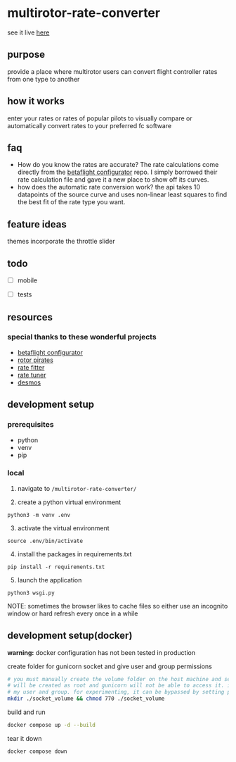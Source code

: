 # multirotor-rate-converter


see it live [here](https://rates.metamarc.com/)


## purpose
provide a place where multirotor users can convert flight controller rates from one type to another


## how it works
enter your rates or rates of popular pilots to visually compare or automatically convert rates to your preferred fc software


## faq
* How do you know the rates are accurate? The rate calculations come directly from the [betaflight configurator](https://github.com/betaflight/betaflight-configurator) repo. I simply borrowed their rate calculation file and gave it a new place to show off its curves. 
* how does the automatic rate conversion work? the api takes 10 datapoints of the source curve and uses non-linear least squares to find the best fit of the rate type you want.


## feature ideas
themes
incorporate the throttle slider


## todo
- [ ] mobile
- [ ] tests


## resources


### special thanks to these wonderful projects
* [betaflight configurator](https://github.com/betaflight/betaflight-configurator)
* [rotor pirates](https://github.com/apocolipse/RotorPirates)
* [rate fitter](https://github.com/yhgillet/rateconv/tree/8e9cc846f63971820bb77f1069e79271c08e2ff2)
* [rate tuner](https://github.com/Dadibom/Rate-Tuner/tree/de57d61d8307b29d8ac6a9a926aa719ddf3d605b)
* [desmos](https://www.desmos.com/calculator/r5pkxlxhtb?fbclid=IwAR0DfRnnfMaYSUXF5g7moEjfHlwCOi84iq9WMOUaOhVQwauY-ggFDh-KpSY)


## development setup


### prerequisites
* python
* venv
* pip


### local

1. navigate to `/multirotor-rate-converter/`

2. create a python virtual environment
```
python3 -m venv .env
```

3. activate the virtual environment
```
source .env/bin/activate
```

4. install the packages in requirements.txt
```
pip install -r requirements.txt
```

5. launch the application
```
python3 wsgi.py
```

NOTE: sometimes the browser likes to cache files so either use an incognito window or hard refresh every once in a while


## development setup(docker)
**warning:** docker configuration has not been tested in production  

create folder for gunicorn socket and give user and group permissions
```bash
# you must manually create the volume folder on the host machine and set the group it(gid) to 1000 or it 
# will be created as root and gunicorn will not be able to access it. in my case(wsl2) (uid/gid:1000) is
# my user and group. for experimenting, it can be bypassed by setting permissions of the folder to 777 from the host
mkdir ./socket_volume && chmod 770 ./socket_volume
```

build and run 
```bash
docker compose up -d --build
```

tear it down
```bash
docker compose down
```